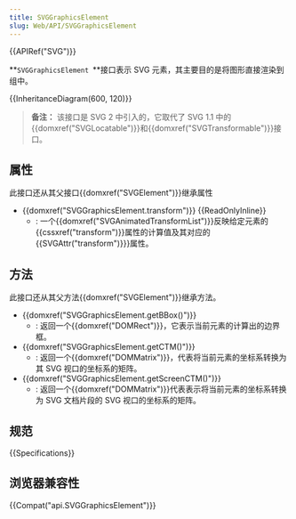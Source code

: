 ```yaml
---
title: SVGGraphicsElement
slug: Web/API/SVGGraphicsElement
---
```

{{APIRef("SVG")}}

**`SVGGraphicsElement `**接口表示 SVG 元素，其主要目的是将图形直接渲染到组中。

{{InheritanceDiagram(600, 120)}}

> **备注：** 该接口是 SVG 2 中引入的，它取代了 SVG 1.1 中的{{domxref("SVGLocatable")}}和{{domxref("SVGTransformable")}}接口。

## 属性

此接口还从其父接口{{domxref("SVGElement")}}继承属性

- {{domxref("SVGGraphicsElement.transform")}} {{ReadOnlyInline}}
  - : 一个{{domxref("SVGAnimatedTransformList")}}反映给定元素的{{cssxref("transform")}}属性的计算值及其对应的{{SVGAttr("transform")}}}属性。

## 方法

此接口还从其父方法{{domxref("SVGElement")}}继承方法。

- {{domxref("SVGGraphicsElement.getBBox()")}}
  - : 返回一个{{domxref("DOMRect")}}，它表示当前元素的计算出的边界框。
- {{domxref("SVGGraphicsElement.getCTM()")}}
  - : 返回一个{{domxref("DOMMatrix")}}，代表将当前元素的坐标系转换为其 SVG 视口的坐标系的矩阵。
- {{domxref("SVGGraphicsElement.getScreenCTM()")}}
  - : 返回一个{{domxref("DOMMatrix")}}代表表示将当前元素的坐标系转换为 SVG 文档片段的 SVG 视口的坐标系的矩阵。

## 规范

{{Specifications}}

## 浏览器兼容性

{{Compat("api.SVGGraphicsElement")}}
